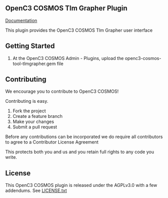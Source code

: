 ## OpenC3 COSMOS Tlm Grapher Plugin

[Documentation](https://openc3.com)

This plugin provides the OpenC3 COSMOS Tlm Grapher user interface

## Getting Started

1.  At the OpenC3 COSMOS Admin - Plugins, upload the openc3-cosmos-tool-tlmgrapher.gem file

## Contributing

We encourage you to contribute to OpenC3 COSMOS!

Contributing is easy.

1. Fork the project
2. Create a feature branch
3. Make your changes
4. Submit a pull request

Before any contributions can be incorporated we do require all contributors to agree to a Contributor License Agreement

This protects both you and us and you retain full rights to any code you write.

## License

This OpenC3 COSMOS plugin is released under the AGPLv3.0 with a few addendums. See [LICENSE.txt](LICENSE.txt)

